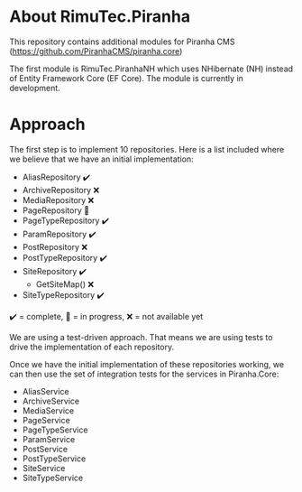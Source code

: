 # About RimuTec.Piranha

This repository contains additional modules for Piranha CMS (https://github.com/PiranhaCMS/piranha.core)

The first module is RimuTec.PiranhaNH which uses NHibernate (NH) instead of Entity Framework Core (EF Core). The module is currently in development.

# Approach

The first step is to implement 10 repositories. Here is a list included where we believe that we have an initial implementation:

- AliasRepository ✔️
- ArchiveRepository ❌
- MediaRepository ❌
- PageRepository 🔧
- PageTypeRepository ✔️
- ParamRepository ✔️
- PostRepository ❌
- PostTypeRepository ✔️
- SiteRepository ✔️
  - GetSiteMap() ❌
- SiteTypeRepository ✔️

✔️ = complete, 🔧 = in progress, ❌ = not available yet

We are using a test-driven approach. That means we are using tests to drive the implementation of each repository.

Once we have the initial implementation of these repositories working, we can then use the set of integration tests for the services in Piranha.Core:
- AliasService
- ArchiveService
- MediaService
- PageService
- PageTypeService
- ParamService
- PostService
- PostTypeService
- SiteService
- SiteTypeService
